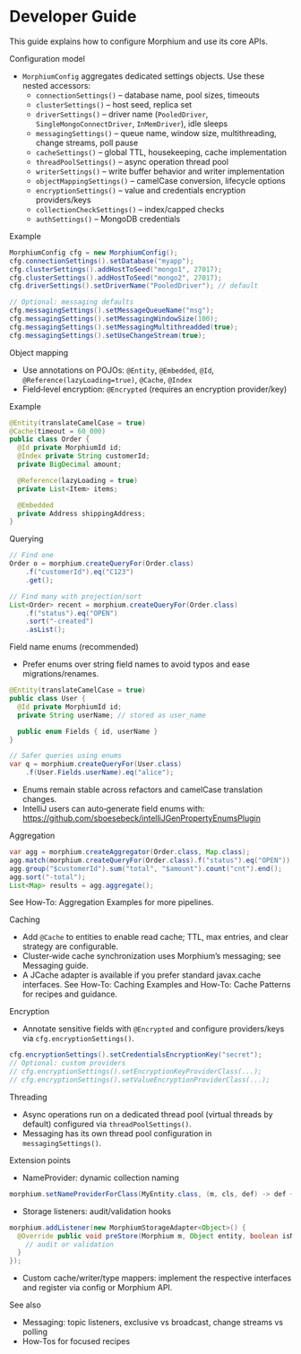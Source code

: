# Developer Guide

This guide explains how to configure Morphium and use its core APIs.

Configuration model
- `MorphiumConfig` aggregates dedicated settings objects. Use these nested accessors:
  - `connectionSettings()` – database name, pool sizes, timeouts
  - `clusterSettings()` – host seed, replica set
  - `driverSettings()` – driver name (`PooledDriver`, `SingleMongoConnectDriver`, `InMemDriver`), idle sleeps
  - `messagingSettings()` – queue name, window size, multithreading, change streams, poll pause
  - `cacheSettings()` – global TTL, housekeeping, cache implementation
  - `threadPoolSettings()` – async operation thread pool
  - `writerSettings()` – write buffer behavior and writer implementation
  - `objectMappingSettings()` – camelCase conversion, lifecycle options
  - `encryptionSettings()` – value and credentials encryption providers/keys
  - `collectionCheckSettings()` – index/capped checks
  - `authSettings()` – MongoDB credentials

Example
```java
MorphiumConfig cfg = new MorphiumConfig();
cfg.connectionSettings().setDatabase("myapp");
cfg.clusterSettings().addHostToSeed("mongo1", 27017);
cfg.clusterSettings().addHostToSeed("mongo2", 27017);
cfg.driverSettings().setDriverName("PooledDriver"); // default

// Optional: messaging defaults
cfg.messagingSettings().setMessageQueueName("msg");
cfg.messagingSettings().setMessagingWindowSize(100);
cfg.messagingSettings().setMessagingMultithreadded(true);
cfg.messagingSettings().setUseChangeStream(true);
```

Object mapping
- Use annotations on POJOs: `@Entity`, `@Embedded`, `@Id`, `@Reference(lazyLoading=true)`, `@Cache`, `@Index`
- Field‑level encryption: `@Encrypted` (requires an encryption provider/key)

Example
```java
@Entity(translateCamelCase = true)
@Cache(timeout = 60_000)
public class Order {
  @Id private MorphiumId id;
  @Index private String customerId;
  private BigDecimal amount;

  @Reference(lazyLoading = true)
  private List<Item> items;

  @Embedded
  private Address shippingAddress;
}
```

Querying
```java
// Find one
Order o = morphium.createQueryFor(Order.class)
    .f("customerId").eq("C123")
    .get();

// Find many with projection/sort
List<Order> recent = morphium.createQueryFor(Order.class)
    .f("status").eq("OPEN")
    .sort("-created")
    .asList();
```

Field name enums (recommended)
- Prefer enums over string field names to avoid typos and ease migrations/renames.
```java
@Entity(translateCamelCase = true)
public class User {
  @Id private MorphiumId id;
  private String userName; // stored as user_name

  public enum Fields { id, userName }
}

// Safer queries using enums
var q = morphium.createQueryFor(User.class)
    .f(User.Fields.userName).eq("alice");
```
- Enums remain stable across refactors and camelCase translation changes.
- IntelliJ users can auto‑generate field enums with: https://github.com/sboesebeck/intelliJGenPropertyEnumsPlugin

Aggregation
```java
var agg = morphium.createAggregator(Order.class, Map.class);
agg.match(morphium.createQueryFor(Order.class).f("status").eq("OPEN"));
agg.group("$customerId").sum("total", "$amount").count("cnt").end();
agg.sort("-total");
List<Map> results = agg.aggregate();
```
See How‑To: Aggregation Examples for more pipelines.

Caching
- Add `@Cache` to entities to enable read cache; TTL, max entries, and clear strategy are configurable.
- Cluster‑wide cache synchronization uses Morphium’s messaging; see Messaging guide.
- A JCache adapter is available if you prefer standard javax.cache interfaces.
See How‑To: Caching Examples and How‑To: Cache Patterns for recipes and guidance.

Encryption
- Annotate sensitive fields with `@Encrypted` and configure providers/keys via `cfg.encryptionSettings()`.
```java
cfg.encryptionSettings().setCredentialsEncryptionKey("secret");
// Optional: custom providers
// cfg.encryptionSettings().setEncryptionKeyProviderClass(...);
// cfg.encryptionSettings().setValueEncryptionProviderClass(...);
```

Threading
- Async operations run on a dedicated thread pool (virtual threads by default) configured via `threadPoolSettings()`.
- Messaging has its own thread pool configuration in `messagingSettings()`.

Extension points
- NameProvider: dynamic collection naming
```java
morphium.setNameProviderForClass(MyEntity.class, (m, cls, def) -> def + "_2025");
```
- Storage listeners: audit/validation hooks
```java
morphium.addListener(new MorphiumStorageAdapter<Object>() {
  @Override public void preStore(Morphium m, Object entity, boolean isNew) {
    // audit or validation
  }
});
```
- Custom cache/writer/type mappers: implement the respective interfaces and register via config or Morphium API.

See also
- Messaging: topic listeners, exclusive vs broadcast, change streams vs polling
- How‑Tos for focused recipes
